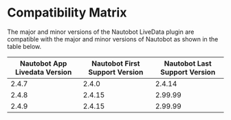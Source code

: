 # Compatibility Matrix

The major and minor versions of the Nautobot LiveData plugin are compatible with the major and minor
versions of Nautobot as shown in the table below.

| Nautobot App Livedata Version | Nautobot First Support Version | Nautobot Last Support Version |
| ------------- | -------------------- | ------------- |
| 2.4.7         | 2.4.0                | 2.4.14        |
| 2.4.8         | 2.4.15               | 2.99.99       |
| 2.4.9         | 2.4.15               | 2.99.99       |
